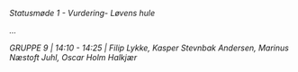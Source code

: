 *Statusmøde 1 - Vurdering- Løvens hule*

*...*

*GRUPPE 9 | 14:10 - 14:25 | Filip Lykke, Kasper Stevnbak Andersen, Marinus Næstoft Juhl, Oscar Holm Halkjær*
